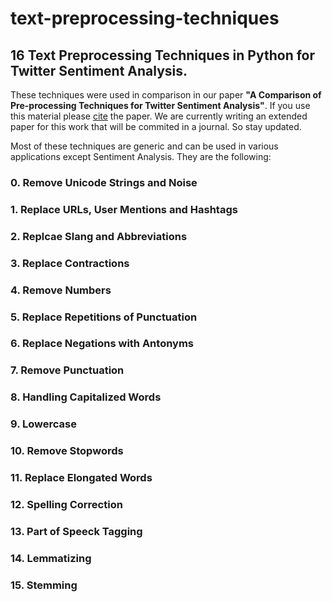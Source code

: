 # text-preprocessing-techniques
## 16 Text Preprocessing Techniques in Python for Twitter Sentiment Analysis.

These techniques were used in comparison in our paper **"A Comparison of Pre-processing Techniques for Twitter Sentiment Analysis"**. If you use this material please [cite](https://link.springer.com/chapter/10.1007/978-3-319-67008-9_31) the paper. We are currently writing an extended paper for this work that will be commited in a journal. So stay updated.

Most of these techniques are generic and can be used in various applications except Sentiment Analysis. 
They are the following:

### 0.  Remove Unicode Strings and Noise
### 1. Replace URLs, User Mentions and Hashtags
### 2. Replcae Slang and Abbreviations
### 3. Replace Contractions
### 4. Remove Numbers
### 5. Replace Repetitions of Punctuation
### 6. Replace Negations with Antonyms
### 7. Remove Punctuation
### 8. Handling Capitalized Words
### 9. Lowercase
### 10. Remove Stopwords
### 11. Replace Elongated Words
### 12. Spelling Correction
### 13. Part of Speeck Tagging
### 14. Lemmatizing
### 15. Stemming
